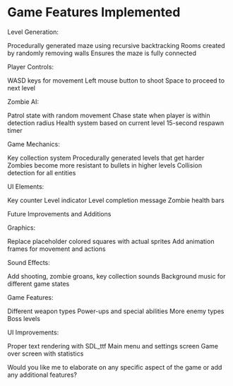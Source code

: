 #  Game Features Implemented

Level Generation:

Procedurally generated maze using recursive backtracking
Rooms created by randomly removing walls
Ensures the maze is fully connected


Player Controls:

WASD keys for movement
Left mouse button to shoot
Space to proceed to next level


Zombie AI:

Patrol state with random movement
Chase state when player is within detection radius
Health system based on current level
15-second respawn timer


Game Mechanics:

Key collection system
Procedurally generated levels that get harder
Zombies become more resistant to bullets in higher levels
Collision detection for all entities


UI Elements:

Key counter
Level indicator
Level completion message
Zombie health bars



Future Improvements and Additions

Graphics:

Replace placeholder colored squares with actual sprites
Add animation frames for movement and actions


Sound Effects:

Add shooting, zombie groans, key collection sounds
Background music for different game states


Game Features:

Different weapon types
Power-ups and special abilities
More enemy types
Boss levels


UI Improvements:

Proper text rendering with SDL_ttf
Main menu and settings screen
Game over screen with statistics



Would you like me to elaborate on any specific aspect of the game or add any additional features?
